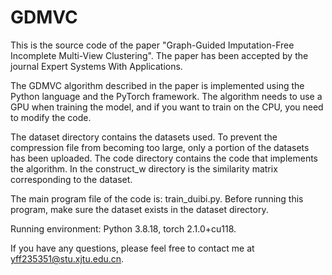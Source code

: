 # GDMVC
This is the source code of the paper "Graph-Guided Imputation-Free Incomplete Multi-View Clustering". The paper has been accepted by the journal Expert Systems With Applications.

The GDMVC algorithm described in the paper is implemented using the Python language and the PyTorch framework. The algorithm needs to use a GPU when training the model, and if you want to train on the CPU, you need to modify the code.

The dataset directory contains the datasets used. To prevent the compression file from becoming too large, only a portion of the datasets has been uploaded. The code directory contains the code that implements the algorithm. In the construct_w directory is the similarity matrix corresponding to the dataset.

The main program file of the code is: train_duibi.py. Before running this program, make sure the dataset exists in the dataset directory.

Running environment: Python 3.8.18, torch 2.1.0+cu118.

If you have any questions, please feel free to contact me at yff235351@stu.xjtu.edu.cn.
